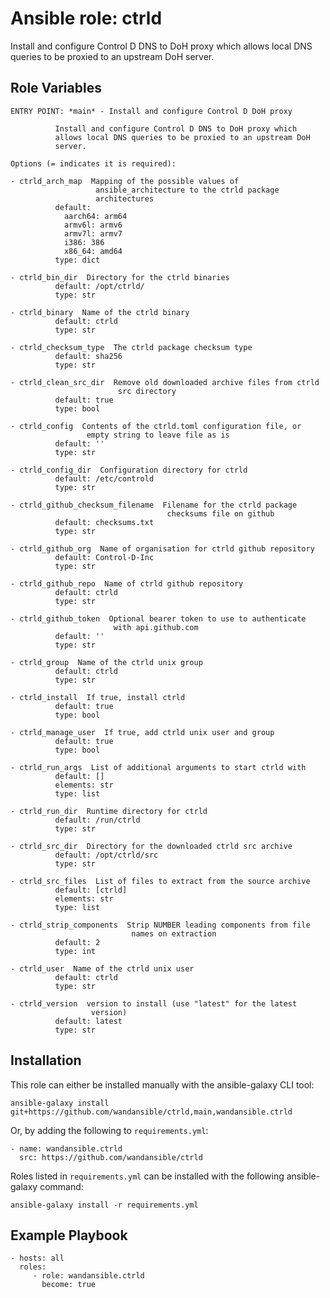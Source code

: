 Ansible role: ctrld
===================

Install and configure Control D DNS to DoH proxy which
allows local DNS queries to be proxied to an upstream DoH
server.

Role Variables
--------------

```
ENTRY POINT: *main* - Install and configure Control D DoH proxy

          Install and configure Control D DNS to DoH proxy which
          allows local DNS queries to be proxied to an upstream DoH
          server.

Options (= indicates it is required):

- ctrld_arch_map  Mapping of the possible values of
                   ansible_architecture to the ctrld package
                   architectures
          default:
            aarch64: arm64
            armv6l: armv6
            armv7l: armv7
            i386: 386
            x86_64: amd64
          type: dict

- ctrld_bin_dir  Directory for the ctrld binaries
          default: /opt/ctrld/
          type: str

- ctrld_binary  Name of the ctrld binary
          default: ctrld
          type: str

- ctrld_checksum_type  The ctrld package checksum type
          default: sha256
          type: str

- ctrld_clean_src_dir  Remove old downloaded archive files from ctrld
                        src directory
          default: true
          type: bool

- ctrld_config  Contents of the ctrld.toml configuration file, or
                 empty string to leave file as is
          default: ''
          type: str

- ctrld_config_dir  Configuration directory for ctrld
          default: /etc/controld
          type: str

- ctrld_github_checksum_filename  Filename for the ctrld package
                                   checksums file on github
          default: checksums.txt
          type: str

- ctrld_github_org  Name of organisation for ctrld github repository
          default: Control-D-Inc
          type: str

- ctrld_github_repo  Name of ctrld github repository
          default: ctrld
          type: str

- ctrld_github_token  Optional bearer token to use to authenticate
                       with api.github.com
          default: ''
          type: str

- ctrld_group  Name of the ctrld unix group
          default: ctrld
          type: str

- ctrld_install  If true, install ctrld
          default: true
          type: bool

- ctrld_manage_user  If true, add ctrld unix user and group
          default: true
          type: bool

- ctrld_run_args  List of additional arguments to start ctrld with
          default: []
          elements: str
          type: list

- ctrld_run_dir  Runtime directory for ctrld
          default: /run/ctrld
          type: str

- ctrld_src_dir  Directory for the downloaded ctrld src archive
          default: /opt/ctrld/src
          type: str

- ctrld_src_files  List of files to extract from the source archive
          default: [ctrld]
          elements: str
          type: list

- ctrld_strip_components  Strip NUMBER leading components from file
                           names on extraction
          default: 2
          type: int

- ctrld_user  Name of the ctrld unix user
          default: ctrld
          type: str

- ctrld_version  version to install (use "latest" for the latest
                  version)
          default: latest
          type: str
```

Installation
------------

This role can either be installed manually with the ansible-galaxy CLI tool:

    ansible-galaxy install git+https://github.com/wandansible/ctrld,main,wandansible.ctrld

Or, by adding the following to `requirements.yml`:

    - name: wandansible.ctrld
      src: https://github.com/wandansible/ctrld

Roles listed in `requirements.yml` can be installed with the following ansible-galaxy command:

    ansible-galaxy install -r requirements.yml

Example Playbook
----------------

    - hosts: all
      roles:
         - role: wandansible.ctrld
           become: true
